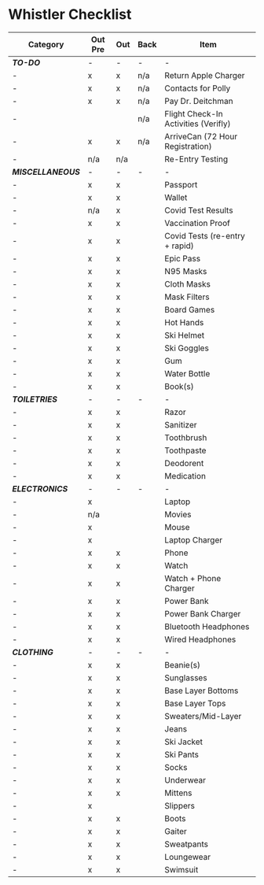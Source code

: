 # Whistler Checklist

|Category|Out Pre|Out|Back|Item|
|---|---|---|---|---|
|***TO-DO***|-|-|-|-|
|-|x|x|n/a|Return Apple Charger|
|-|x|x|n/a|Contacts for Polly|
|-|x|x|n/a|Pay Dr. Deitchman|
|-|||n/a|Flight Check-In Activities (Verifly)|
|-|x|x|n/a|ArriveCan (72 Hour Registration)|
|-|n/a|n/a||Re-Entry Testing|
|***MISCELLANEOUS***|-|-|-|-|
|-|x|x||Passport|
|-|x|x||Wallet|
|-|n/a|x||Covid Test Results|
|-|x|x||Vaccination Proof|
|-|x|x||Covid Tests (re-entry + rapid)|
|-|x|x||Epic Pass|
|-|x|x||N95 Masks|
|-|x|x||Cloth Masks|
|-|x|x||Mask Filters|
|-|x|x||Board Games|
|-|x|x||Hot Hands|
|-|x|x||Ski Helmet|
|-|x|x||Ski Goggles|
|-|x|x||Gum|
|-|x|x||Water Bottle|
|-|x|x||Book(s)|
|***TOILETRIES***|-|-|-|-|
|-|x|x||Razor|
|-|x|x||Sanitizer|
|-|x|x||Toothbrush|
|-|x|x||Toothpaste|
|-|x|x||Deodorent|
|-|x|x||Medication|
|***ELECTRONICS***|-|-|-|-|
|-|x|||Laptop|
|-|n/a|||Movies|
|-|x|||Mouse|
|-|x|||Laptop Charger|
|-|x|x||Phone|
|-|x|x||Watch|
|-|x|x||Watch + Phone Charger|
|-|x|x||Power Bank|
|-|x|x||Power Bank Charger|
|-|x|x||Bluetooth Headphones|
|-|x|x||Wired Headphones|
|***CLOTHING***|-|-|-|-|
|-|x|x||Beanie(s)|
|-|x|x||Sunglasses|
|-|x|x||Base Layer Bottoms|
|-|x|x||Base Layer Tops|
|-|x|x||Sweaters/Mid-Layer|
|-|x|x||Jeans|
|-|x|x||Ski Jacket|
|-|x|x||Ski Pants|
|-|x|x||Socks|
|-|x|x||Underwear|
|-|x|x||Mittens|
|-|x|||Slippers|
|-|x|x||Boots|
|-|x|x||Gaiter|
|-|x|x||Sweatpants|
|-|x|x||Loungewear|
|-|x|x||Swimsuit|
